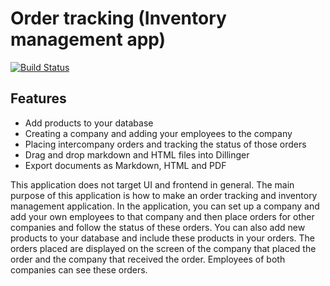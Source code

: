 # Order tracking (Inventory management app)




[![Build Status](https://travis-ci.org/joemccann/dillinger.svg?branch=master)](https://travis-ci.org/joemccann/dillinger)




## Features

- Add products to your database
- Creating a company and adding your employees to the company
- Placing intercompany orders and tracking the status of those orders
- Drag and drop markdown and HTML files into Dillinger
- Export documents as Markdown, HTML and PDF

This application does not target UI and frontend in general. The main purpose of this application is how to make an order tracking and inventory management application.
In the application, you can set up a company and add your own employees to that company and then place orders for other companies and follow the status of these orders. You can also add new products to your database and include these products in your orders. The orders placed are displayed on the screen of the company that placed the order and the company that received the order. Employees of both companies can see these orders.







